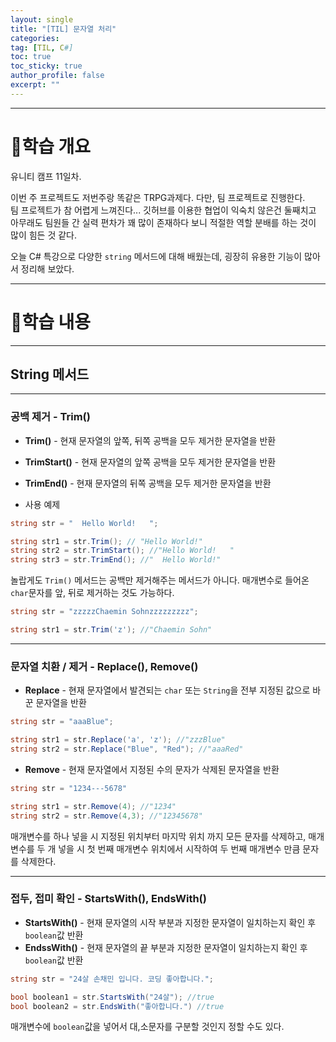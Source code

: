 ```yaml
---
layout: single
title: "[TIL] 문자열 처리"
categories:
tag: [TIL, C#]
toc: true
toc_sticky: true
author_profile: false
excerpt: ""
---
```


---

# 📕학습 개요

유니티 캠프 11일차.

이번 주 프로젝트도 저번주랑 똑같은 TRPG과제다. 다만, 팀 프로젝트로 진행한다. </br>
팀 프로젝트가 참 어렵게 느껴진다... 깃허브를 이용한 협업이 익숙치 않은건 둘째치고 아무래도 팀원들 간 실력 편차가 꽤 많이 존재하다 보니 적절한 역할 분배를 하는 것이 많이 힘든 것 같다.

오늘 C# 특강으로 다양한 `string` 메서드에 대해 배웠는데, 굉장히 유용한 기능이 많아서 정리해 보았다.

---

# 📖학습 내용

---

## String 메서드

---

### 공백 제거 - Trim()

- **Trim()** - 현재 문자열의 앞쪽, 뒤쪽 공백을 모두 제거한 문자열을 반환
- **TrimStart()** - 현재 문자열의 앞쪽 공백을 모두 제거한 문자열을 반환
- **TrimEnd()** - 현재 문자열의 뒤쪽 공백을 모두 제거한 문자열을 반환

- 사용 예제

```c#
string str = "  Hello World!   ";

string str1 = str.Trim(); // "Hello World!"
string str2 = str.TrimStart(); //"Hello World!   "
string str3 = str.TrimEnd(); //"  Hello World!"
```

놀랍게도 `Trim()` 메서드는 공백만 제거해주는 메서드가 아니다. 매개변수로 들어온 `char`문자를 앞, 뒤로 제거하는 것도 가능하다.

```c#
string str = "zzzzzChaemin Sohnzzzzzzzzz";

string str1 = str.Trim('z'); //"Chaemin Sohn"
```

---

### 문자열 치환 / 제거 - Replace(), Remove()

- **Replace** - 현재 문자열에서 발견되는 `char` 또는 `String`을 전부 지정된 값으로 바꾼 문자열을 반환

```c#
string str = "aaaBlue";

string str1 = str.Replace('a', 'z'); //"zzzBlue"
string str2 = str.Replace("Blue", "Red"); //"aaaRed"
```

- **Remove** - 현재 문자열에서 지정된 수의 문자가 삭제된 문자열을 반환

```c#
string str = "1234---5678"

string str1 = str.Remove(4); //"1234"
string str2 = str.Remove(4,3); //"12345678"
```

매개변수를 하나 넣을 시 지정된 위치부터 마지막 위치 까지 모든 문자를 삭제하고, 매개변수를 두 개 넣을 시 첫 번째 매개변수 위치에서 시작하여 두 번째 매개변수 만큼 문자를 삭제한다.

---

### 접두, 접미 확인 - StartsWith(), EndsWith()

- **StartsWith()** - 현재 문자열의 시작 부분과 지정한 문자열이 일치하는지 확인 후 `boolean`값 반환
- **EndssWith()** - 현재 문자열의 끝 부분과 지정한 문자열이 일치하는지 확인 후 `boolean`값 반환

```c#
string str = "24살 손채민 입니다. 코딩 좋아합니다.";

bool boolean1 = str.StartsWith("24살"); //true
bool boolean2 = str.EndsWith("좋아합니다.") //true
```

매개변수에 `boolean`값을 넣어서 대,소문자를 구분할 것인지 정할 수도 있다.
